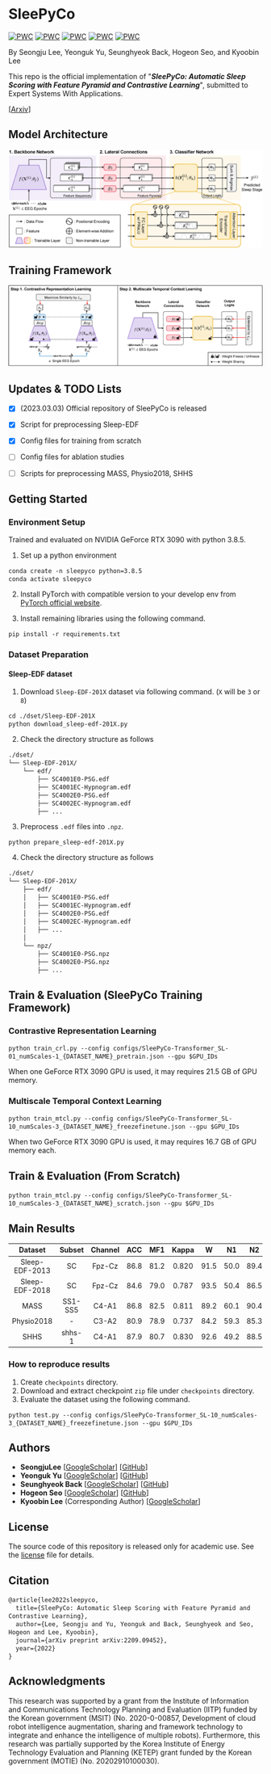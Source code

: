 # SleePyCo

[![PWC](https://img.shields.io/endpoint.svg?url=https://paperswithcode.com/badge/sleepyco-automatic-sleep-scoring-with-feature/sleep-stage-detection-on-sleep-edf)](https://paperswithcode.com/sota/sleep-stage-detection-on-sleep-edf?p=sleepyco-automatic-sleep-scoring-with-feature) [![PWC](https://img.shields.io/endpoint.svg?url=https://paperswithcode.com/badge/sleepyco-automatic-sleep-scoring-with-feature/sleep-stage-detection-on-sleep-edfx)](https://paperswithcode.com/sota/sleep-stage-detection-on-sleep-edfx?p=sleepyco-automatic-sleep-scoring-with-feature) [![PWC](https://img.shields.io/endpoint.svg?url=https://paperswithcode.com/badge/sleepyco-automatic-sleep-scoring-with-feature/sleep-stage-detection-on-mass-single-channel)](https://paperswithcode.com/sota/sleep-stage-detection-on-mass-single-channel?p=sleepyco-automatic-sleep-scoring-with-feature) [![PWC](https://img.shields.io/endpoint.svg?url=https://paperswithcode.com/badge/sleepyco-automatic-sleep-scoring-with-feature/sleep-stage-detection-on-physionet-challenge)](https://paperswithcode.com/sota/sleep-stage-detection-on-physionet-challenge?p=sleepyco-automatic-sleep-scoring-with-feature) [![PWC](https://img.shields.io/endpoint.svg?url=https://paperswithcode.com/badge/sleepyco-automatic-sleep-scoring-with-feature/sleep-stage-detection-on-shhs-single-channel)](https://paperswithcode.com/sota/sleep-stage-detection-on-shhs-single-channel?p=sleepyco-automatic-sleep-scoring-with-feature)


By Seongju Lee, Yeonguk Yu, Seunghyeok Back, Hogeon Seo, and Kyoobin Lee

This repo is the official implementation of "***SleePyCo: Automatic Sleep Scoring with Feature Pyramid and Contrastive Learning***", submitted to Expert Systems With Applications.

[[Arxiv](https://arxiv.org/abs/2209.09452)]

## Model Architecture
![model](./figures/model.png)

## Training Framework
![framework](./figures/framework.png)

## Updates & TODO Lists
- [X] (2023.03.03) Official repository of SleePyCo is released
- [X] Script for preprocessing Sleep-EDF
- [X] Config files for training from scratch
- [ ] Config files for ablation studies
- [ ] Scripts for preprocessing MASS, Physio2018, SHHS


## Getting Started

### Environment Setup

Trained and evaluated on NVIDIA GeForce RTX 3090 with python 3.8.5.

1. Set up a python environment
```
conda create -n sleepyco python=3.8.5
conda activate sleepyco
```

2. Install PyTorch with compatible version to your develop env from [PyTorch official website](https://pytorch.org/).

3. Install remaining libraries using the following command.
```
pip install -r requirements.txt
```

### Dataset Preparation
#### Sleep-EDF dataset
1. Download `Sleep-EDF-201X` dataset via following command. (`X` will be `3` or `8`)
```
cd ./dset/Sleep-EDF-201X
python download_sleep-edf-201X.py
```

2. Check the directory structure as follows
```
./dset/
└── Sleep-EDF-201X/
    └── edf/
        ├── SC4001E0-PSG.edf
        ├── SC4001EC-Hypnogram.edf
        ├── SC4002E0-PSG.edf
        ├── SC4002EC-Hypnogram.edf
        ├── ...
```

3. Preprocess `.edf` files into `.npz`.
```
python prepare_sleep-edf-201X.py
```

4. Check the directory structure as follows
```
./dset/
└── Sleep-EDF-201X/
    ├── edf/
    │   ├── SC4001E0-PSG.edf
    │   ├── SC4001EC-Hypnogram.edf
    │   ├── SC4002E0-PSG.edf
    │   ├── SC4002EC-Hypnogram.edf
    │   ├── ...
    │
    └── npz/
        ├── SC4001E0-PSG.npz
        ├── SC4002E0-PSG.npz
        ├── ...
```

## Train & Evaluation (SleePyCo Training Framework)
### Contrastive Representation Learning
```
python train_crl.py --config configs/SleePyCo-Transformer_SL-01_numScales-1_{DATASET_NAME}_pretrain.json --gpu $GPU_IDs
```
When one GeForce RTX 3090 GPU is used, it may requires 21.5 GB of GPU memory.

### Multiscale Temporal Context Learning
```
python train_mtcl.py --config configs/SleePyCo-Transformer_SL-10_numScales-3_{DATASET_NAME}_freezefinetune.json --gpu $GPU_IDs
```
When two GeForce RTX 3090 GPU is used, it may requires 16.7 GB of GPU memory each.

## Train & Evaluation (From Scratch)
```
python train_mtcl.py --config configs/SleePyCo-Transformer_SL-10_numScales-3_{DATASET_NAME}_scratch.json --gpu $GPU_IDs
```

## Main Results
|   **Dataset**  | **Subset** | **Channel** | **ACC** | **MF1** | **Kappa** | **W** | **N1** | **N2** | **N3** | **REM** | **Checkpoints** |
|:--------------:|:----------:|:-----------:|:-------:|:-------:|:---------:|:-----:|:------:|:------:|:------:|:-------:|:---------------:|
| Sleep-EDF-2013 |     SC     |    Fpz-Cz   |   86.8  |   81.2  |   0.820   |  91.5 |  50.0  |  89.4  |  89.0  |   86.3  | [Link](https://drive.google.com/file/d/1oUs8S9dVwmTJi9t9zh7msmJT_B28OpbP/view?usp=sharing) |
| Sleep-EDF-2018 |     SC     |    Fpz-Cz   |   84.6  |   79.0  |   0.787   |  93.5 |  50.4  |  86.5  |  80.5  |   84.2  | [Link](https://drive.google.com/file/d/1RdWl9AUMkFlNwUE2qxx3v5XcL3Exs0Pk/view?usp=sharing) |
|      MASS      |   SS1-SS5  |    C4-A1    |   86.8  |   82.5  |   0.811   |  89.2 |  60.1  |  90.4  |  83.8  |   89.1  | [Link](https://drive.google.com/file/d/16kPPhW04g5swGQeOJs8aRJOI13wSEKhI/view?usp=sharing)                 |
|   Physio2018   |      -     |    C3-A2    |   80.9  |   78.9  |   0.737   |  84.2 |  59.3  |  85.3  |  79.4  |   86.3  | [Link](https://drive.google.com/file/d/1r4NXeSzmP5rp_WTTGxiwHLGzknjPV8PT/view?usp=sharing) |
|      SHHS      |   shhs-1   |    C4-A1    |   87.9  |   80.7  |   0.830   |  92.6 |  49.2  |  88.5  |  84.5  |   88.6  | [Link](https://drive.google.com/file/d/1FwjtO3JLd1Di0yRmz7g4B0niyY0gzQEd/view?usp=sharing) |

### How to reproduce results
1. Create `checkpoints` directory.
2. Download and extract checkpoint `zip` file under `checkpoints` directory.
3. Evaluate the dataset using the following command.
```
python test.py --config configs/SleePyCo-Transformer_SL-10_numScales-3_{DATASET_NAME}_freezefinetune.json --gpu $GPU_IDs
```

## Authors
- **SeongjuLee** [[GoogleScholar](https://scholar.google.com/citations?user=Q0LR04AAAAAJ&hl=ko)] [[GitHub](https://github.com/SeongjuLee)]
- **Yeonguk Yu** [[GoogleScholar](https://scholar.google.com/citations?user=Ctm3p8wAAAAJ&hl=ko)] [[GitHub](https://github.com/birdomi)]
- **Seunghyeok Back** [[GoogleScholar](https://scholar.google.com/citations?user=N9dLZH4AAAAJ&hl=ko)] [[GitHub](https://github.com/SeungBack)]
- **Hogeon Seo** [[GoogleScholar](https://scholar.google.co.kr/citations?user=4llqDpUAAAAJ&hl=ko)] [[GitHub](https://github.com/hogeony)]
- **Kyoobin Lee** (Corresponding Author) [[GoogleScholar](https://scholar.google.com/citations?hl=ko&user=QVihy5MAAAAJ)]

## License

The source code of this repository is released only for academic use. See the [license](./LICENSE) file for details.

## Citation
```
@article{lee2022sleepyco,
  title={SleePyCo: Automatic Sleep Scoring with Feature Pyramid and Contrastive Learning},
  author={Lee, Seongju and Yu, Yeonguk and Back, Seunghyeok and Seo, Hogeon and Lee, Kyoobin},
  journal={arXiv preprint arXiv:2209.09452},
  year={2022}
}
```

## Acknowledgments
This research was supported by a grant from the Institute of Information and Communications Technology Planning and Evaluation (IITP) funded by the Korean government (MSIT) (No. 2020-0-00857, Development of cloud robot intelligence augmentation, sharing and framework technology to integrate and enhance the intelligence of multiple robots). Furthermore, this research was partially supported by the Korea Institute of Energy Technology Evaluation and Planning (KETEP) grant funded by the Korean government (MOTIE) (No. 20202910100030).
